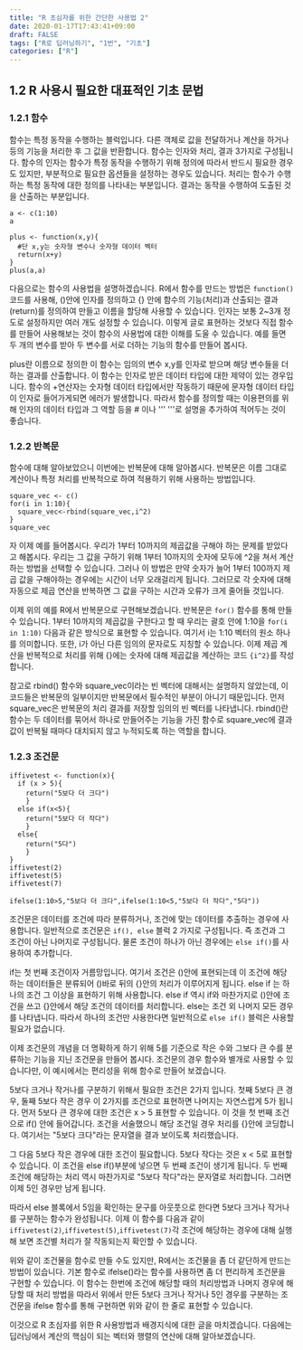```yaml
---
title: "R 초심자를 위한 간단한 사용법 2"
date: 2020-01-17T17:43:41+09:00
draft: FALSE
tags: ["R로 딥러닝하기", "1번", "기초"]
categories: ["R"]
---
```


## 1.2 R 사용시 필요한 대표적인 기초 문법   

### 1.2.1 함수

함수는 특정 동작을 수행하는 블럭입니다. 다른 객체로 값을 전달하거나 계산을 하거나 등의 기능을 처리한 후 그 값을 반환합니다. 함수는 인자와 처리, 결과 3가지로 구성됩니다. 함수의 인자는 함수가 특정 동작을 수행하기 위해 정의에 따라서 반드시 필요한 경우도 있지만, 부분적으로 필요한 옵션들을 설정하는 경우도 있습니다. 처리는 함수가 수행하는 특정 동작에 대한 정의를 나타내는 부분입니다. 결과는 동작을 수행하여 도출된 것을 산출하는 부분입니다.       

```
a <- c(1:10)
a

plus <- function(x,y){
  #단 x,y는 숫자형 변수나 숫자형 데이터 벡터
  return(x+y)
}
plus(a,a)
```

다음으로는 함수의 사용법을 설명하겠습니다. R에서 함수를 만드는 방법은 `function()` 코드를 사용해, ()안에 인자를 정의하고 {} 안에 함수의 기능(처리)과 산출되는 결과(return)를 정의하여 만들고 이름을 할당해 사용할 수 있습니다. 인자는 보통 2~3개 정도로 설정하지만 여러 개도 설정할 수 있습니다. 이렇게 글로 표현하는 것보다 직접 함수를 만들어 사용해보는 것이 함수의 사용법에 대한 이해를 도울 수 있습니다. 예를 들면 두 개의 변수를 받아 두 변수를 서로 더하는 기능의 함수를 만들어 봅시다.

plus란 이름으로 정의한 이 함수는 임의의 변수 x,y를 인자로 받으며 해당 변수들을 더하는 결과를 산출합니다. 이 함수는 인자로 받은 데이터 타입에 대한 제약이 있는 경우입니다. 함수의 +연산자는 숫자형 데이터 타입에서만 작동하기 때문에 문자형 데이터 타입이 인자로 들어가게되면 에러가 발생합니다. 따라서 함수를 정의할 때는 이용편의를 위해 인자의 데이터 타입과 그 역할 등을 # 이나 ''' '''로 설명을 추가하여 적어두는 것이 좋습니다.

### 1.2.2 반복문  

함수에 대해 알아보았으니 이번에는 반복문에 대해 알아봅시다. 반복문은 이름 그대로 계산이나 특정 처리를 반복적으로 하여 적용하기 위해 사용하는 방법입니다.

```
square_vec <- c()
for(i in 1:10){
  square_vec<-rbind(square_vec,i^2)
}
square_vec
```

자 이제 예를 들어봅시다. 우리가 1부터 10까지의 제곱값을 구해야 하는 문제를 받았다고 해봅시다. 우리는 그 값을 구하기 위해 1부터 10까지의 숫자에 모두에 ^2을 쳐서 계산하는 방법을 선택할 수 있습니다. 그러나 이 방법은 만약 숫자가 늘어 1부터 100까지 제곱 값을 구해야하는 경우에는 시간이 너무 오래걸리게 됩니다. 그러므로 각 숫자에 대해 자동으로 제곱 연산을 반복하면 그 값을 구하는 시간과 오류가 크게 줄어들 것입니다.

이제 위의 예를 R에서 반복문으로 구현해보겠습니다. 반복문은 `for()` 함수를 통해 만들 수 있습니다. 1부터 10까지의 제곱값을 구한다고 할 때 우리는 괄호 안에 1:10을 `for(i in 1:10)` 다음과 같은 방식으로 표현할 수 있습니다. 여기서 i는 1:10 벡터의 원소 하나를 의미합니다. 또한, i가 아닌 다른 임의의 문자로도 지칭할 수 있습니다. 이제 제곱 계산을 반복적으로 처리를 위해 {}에는 숫자에 대해 제곱값을 계산하는 코드 `{i^2}`를 작성합니다.

참고로 rbind() 함수와 square_vec이라는 빈 벡터에 대해서는 설명하지 않았는데, 이 코드들은 반복문의 일부이지만 반복문에서 필수적인 부분이 아니기 때문입니다. 먼저 square_vec은 반복문의 처리 결과를 저장할 임의의 빈 벡터를 나타냅니다. rbind()란 함수는 두 데이터를 묶어서 하나로 만들어주는 기능을 가진 함수로 square_vec에 결과 값이 반복될 때마다 대치되지 않고 누적되도록 하는 역할을 합니다.

### 1.2.3 조건문

```
iffivetest <- function(x){
  if (x > 5){
    return("5보다 더 크다")
    }
  else if(x<5){
    return("5보다 더 작다")
    }
  else{
    return("5다")
    }
}
iffivetest(2)
iffivetest(5)
iffivetest(7)

ifelse(1:10>5,"5보다 더 크다",ifelse(1:10<5,"5보다 더 작다","5다"))
```

조건문은 데이터를 조건에 따라 분류하거나, 조건에 맞는 데이터를 추출하는 경우에 사용합니다. 일반적으로 조건문은 `if(), else` 블럭 2 가지로 구성됩니다. 즉 조건과 그 조건이 아닌 나머지로 구성됩니다. 물론 조건이 하나가 아닌 경우에는 `else if()`를 사용하여 추가합니다.

if는 첫 번째 조건이자 거름망입니다. 여기서 조건은 ()안에 표현되는데 이 조건에 해당하는 데이터들은 분류되어 ()바로 뒤의 {}안의 처리가 이루어지게 됩니다. else if 는 하나의 조건 그 이상을 표현하기 위해 사용합니다. else if 역시 if와 마찬가지로 ()안에 조건을 쓰고 {}안에서 해당 조건의 데이터를 처리합니다. else는 조건 외 나머지 모든 경우를 나타냅니다. 따라서 하나의 조건만 사용한다면 일반적으로 `else if()` 블럭은 사용할 필요가 없습니다.     

이제 조건문의 개념을 더 명확하게 하기 위해 5를 기준으로 작은 수와 그보다 큰 수를 분류하는 기능을 지닌 조건문을 만들어 봅시다. 조건문의 경우 함수와 별개로 사용할 수 있습니다만, 이 예시에서는 편리성을 위해 함수로 만들어 보겠습니다.

5보다 크거나 작거나를 구분하기 위해서 필요한 조건은 2가지 입니다. 첫째 5보다 큰 경우, 둘째 5보다 작은 경우 이 2가지를 조건으로 표현하면 나머지는 자연스럽게 5가 됩니다. 먼저 5보다 큰 경우에 대한 조건은 x > 5 표현할 수 있습니다. 이 것을 첫 번째 조건으로 if() 안에 들어갑니다. 조건을 서술했으니 해당 조건일 경우 처리를 {}안에 코딩합니다. 여기서는 "5보다 크다"라는 문자열을 결과 보이도록 처리했습니다.

그 다음 5보다 작은 경우에 대한 조건이 필요합니다. 5보다 작다는 것은 x < 5로 표현할 수 있습니다. 이 조건을 else if()부분에 넣으면 두 번째 조건이 생기게 됩니다. 두 번째 조건에 해당하는 처리 역시 마찬가지로 "5보다 작다"라는 문자열로 처리합니다. 그러면 이제 5인 경우만 남게 됩니다.

따라서 else 블록에서 5임을 확인하는 문구를 아웃풋으로 한다면 5보다 크거나 작거나를 구분하는 함수가 완성됩니다. 이제 이 함수를 다음과 같이 `iffivetest(2)`,`iffivetest(5)`,`iffivetest(7)`각 조건에 해당하는 경우에 대해 실행해 보면 조건별 처리가 잘 작동되는지 확인할 수 있습니다.

위와 같이 조건물을 함수로 만들 수도 있지만, R에서는 조건물을 좀 더 같단하게 만드는 방법이 있습니다. 기본 함수로 ifelse()라는 함수를 사용하면 좀 더 편리하게 조건문을 구현할 수 있습니다. 이 함수는 한번에 조건에 해당할 때의 처리방법과 나머지 경우에 해당할 때 처리 방법을 따라서 위에서 만든 5보다 크거나 작거나 5인 경우를 구분하는 조건문을 ifelse 함수를 통해 구현하면 위와 같이 한 줄로 표현할 수 있습니다.

이것으로 R 초심자를 위한 R 사용방법과 배경지식에 대한 글을 마치겠습니다. 다음에는 딥러닝에서 계산의 핵심이 되는 벡터와 행렬의 연산에 대해 알아보겠습니다.
